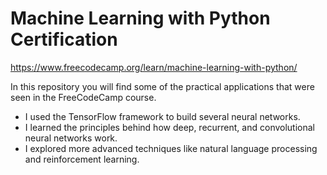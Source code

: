 # Machine Learning with Python Certification

https://www.freecodecamp.org/learn/machine-learning-with-python/

In this repository you will find some of the practical applications that were seen in the FreeCodeCamp course.

- I used the TensorFlow framework to build several neural networks.
- I learned the principles behind how deep, recurrent, and convolutional neural networks work.
- I explored more advanced techniques like natural language processing and reinforcement learning.

